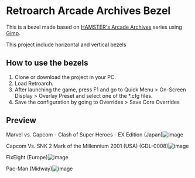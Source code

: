 # Retroarch Arcade Archives Bezel
This is a bezel made based on [HAMSTER's Arcade Archives](http://hamster.co.jp/american_hamster/arcadearchives/) series using [Gimp](https://www.gimp.org/).

This project include horizontal and vertical bezels

## How to use the bezels
 1. Clone or download the project in your PC.
 2. Load Retroarch.
 3. After launching the game, press F1 and go to Quick Menu > On-Screen Display > Overlay Preset and select one of the *.cfg files.
 4. Save the configuration by going to Overrides > Save Core Overrides
## Preview

Marvel vs. Capcom - Clash of Super Heroes - EX Edition (Japan)![image](https://user-images.githubusercontent.com/8183691/125002755-07dc6800-e02c-11eb-97b0-7fa25db25d88.png)

Capcom Vs. SNK 2 Mark of the Millennium 2001 (USA) (GDL-0008)![image](https://user-images.githubusercontent.com/8183691/125002947-75889400-e02c-11eb-9003-480a634ead5c.png)

FixEight (Europe)![image](https://user-images.githubusercontent.com/8183691/125003077-c5675b00-e02c-11eb-9550-550757f820f7.png)

Pac-Man (Midway)![image](https://user-images.githubusercontent.com/8183691/125003083-cbf5d280-e02c-11eb-944e-057804acd755.png)

